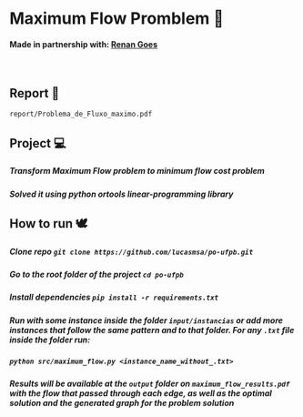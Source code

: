 # Maximum Flow Promblem 🍉
#### Made in partnership with: [Renan Goes](https://github.com/Renan-Goes)
<br>

## Report 📑
``report/Problema_de_Fluxo_maximo.pdf``

## Project 💻
##### Transform Maximum Flow problem to minimum flow cost problem
##### Solved it using python ortools linear-programming library

## How to run 🕊
##### Clone repo `git clone https://github.com/lucasmsa/po-ufpb.git`
##### Go to the root folder of the project `cd po-ufpb`
##### Install dependencies `pip install -r requirements.txt`
##### Run with some instance inside the folder `input/instancias` or add more instances that follow the same pattern and to that folder. For any `.txt` file inside the folder run:
##### `python src/maximum_flow.py <instance_name_without_.txt>`
##### Results will be available at the `output` folder on `maximum_flow_results.pdf` with the flow that passed through each edge, as well as the optimal solution and the generated graph for the problem solution
